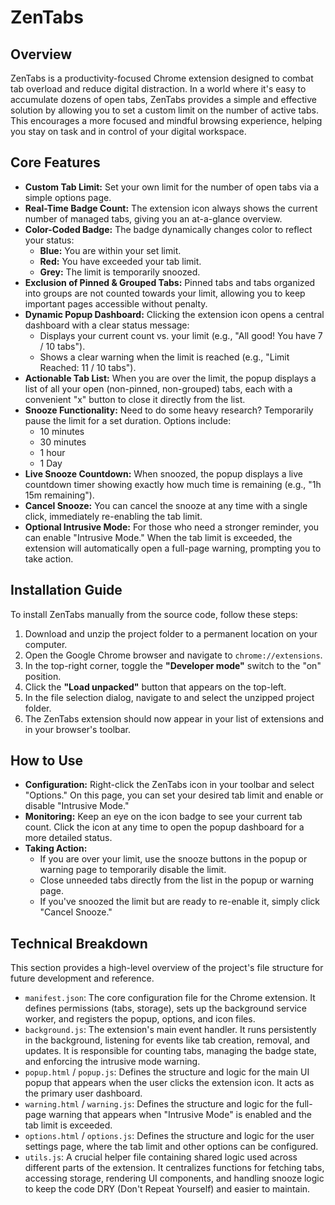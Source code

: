 # ZenTabs

## Overview

ZenTabs is a productivity-focused Chrome extension designed to combat tab overload and reduce digital distraction. In a world where it's easy to accumulate dozens of open tabs, ZenTabs provides a simple and effective solution by allowing you to set a custom limit on the number of active tabs. This encourages a more focused and mindful browsing experience, helping you stay on task and in control of your digital workspace.

## Core Features

- **Custom Tab Limit:** Set your own limit for the number of open tabs via a simple options page.
- **Real-Time Badge Count:** The extension icon always shows the current number of managed tabs, giving you an at-a-glance overview.
- **Color-Coded Badge:** The badge dynamically changes color to reflect your status:
    - **Blue:** You are within your set limit.
    - **Red:** You have exceeded your tab limit.
    - **Grey:** The limit is temporarily snoozed.
- **Exclusion of Pinned & Grouped Tabs:** Pinned tabs and tabs organized into groups are not counted towards your limit, allowing you to keep important pages accessible without penalty.
- **Dynamic Popup Dashboard:** Clicking the extension icon opens a central dashboard with a clear status message:
    - Displays your current count vs. your limit (e.g., "All good! You have 7 / 10 tabs").
    - Shows a clear warning when the limit is reached (e.g., "Limit Reached: 11 / 10 tabs").
- **Actionable Tab List:** When you are over the limit, the popup displays a list of all your open (non-pinned, non-grouped) tabs, each with a convenient "x" button to close it directly from the list.
- **Snooze Functionality:** Need to do some heavy research? Temporarily pause the limit for a set duration. Options include:
    - 10 minutes
    - 30 minutes
    - 1 hour
    - 1 Day
- **Live Snooze Countdown:** When snoozed, the popup displays a live countdown timer showing exactly how much time is remaining (e.g., "1h 15m remaining").
- **Cancel Snooze:** You can cancel the snooze at any time with a single click, immediately re-enabling the tab limit.
- **Optional Intrusive Mode:** For those who need a stronger reminder, you can enable "Intrusive Mode." When the tab limit is exceeded, the extension will automatically open a full-page warning, prompting you to take action.

## Installation Guide

To install ZenTabs manually from the source code, follow these steps:

1.  Download and unzip the project folder to a permanent location on your computer.
2.  Open the Google Chrome browser and navigate to `chrome://extensions`.
3.  In the top-right corner, toggle the **"Developer mode"** switch to the "on" position.
4.  Click the **"Load unpacked"** button that appears on the top-left.
5.  In the file selection dialog, navigate to and select the unzipped project folder.
6.  The ZenTabs extension should now appear in your list of extensions and in your browser's toolbar.

## How to Use

-   **Configuration:** Right-click the ZenTabs icon in your toolbar and select "Options." On this page, you can set your desired tab limit and enable or disable "Intrusive Mode."
-   **Monitoring:** Keep an eye on the icon badge to see your current tab count. Click the icon at any time to open the popup dashboard for a more detailed status.
-   **Taking Action:**
    -   If you are over your limit, use the snooze buttons in the popup or warning page to temporarily disable the limit.
    -   Close unneeded tabs directly from the list in the popup or warning page.
    -   If you've snoozed the limit but are ready to re-enable it, simply click "Cancel Snooze."

## Technical Breakdown

This section provides a high-level overview of the project's file structure for future development and reference.

-   `manifest.json`: The core configuration file for the Chrome extension. It defines permissions (tabs, storage), sets up the background service worker, and registers the popup, options, and icon files.
-   `background.js`: The extension's main event handler. It runs persistently in the background, listening for events like tab creation, removal, and updates. It is responsible for counting tabs, managing the badge state, and enforcing the intrusive mode warning.
-   `popup.html` / `popup.js`: Defines the structure and logic for the main UI popup that appears when the user clicks the extension icon. It acts as the primary user dashboard.
-   `warning.html` / `warning.js`: Defines the structure and logic for the full-page warning that appears when "Intrusive Mode" is enabled and the tab limit is exceeded.
-   `options.html` / `options.js`: Defines the structure and logic for the user settings page, where the tab limit and other options can be configured.
-   `utils.js`: A crucial helper file containing shared logic used across different parts of the extension. It centralizes functions for fetching tabs, accessing storage, rendering UI components, and handling snooze logic to keep the code DRY (Don't Repeat Yourself) and easier to maintain.
